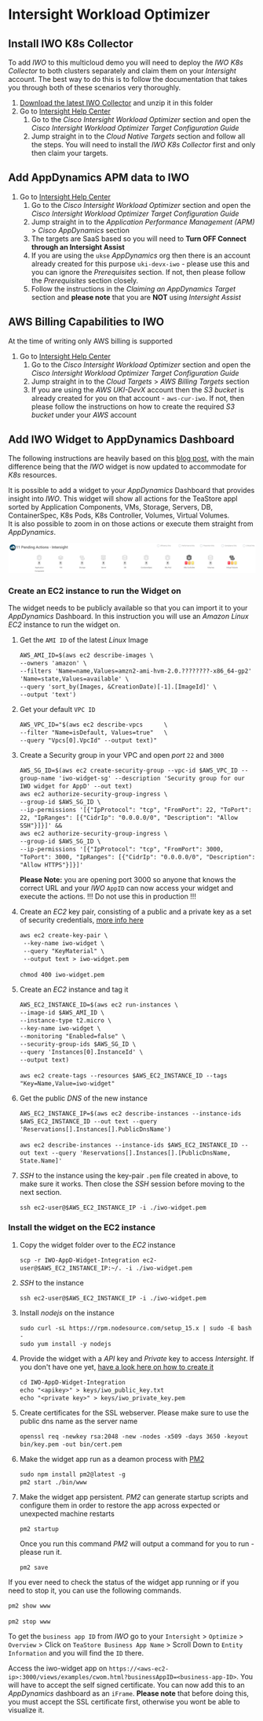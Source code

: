 # Intersight Workload Optimizer

## Install IWO K8s Collector

To add _IWO_ to this multicloud demo you will need to deploy the _IWO K8s Collector_ to both clusters separately and claim them on your _Intersight_ account. The best way to do this is to follow the documentation that takes you through both of these scenarios very thoroughly.

1. [Download the latest IWO Collector](https://software.cisco.com/download/home/286319499/type/286328874/release/1.0.1) and unzip it in this folder
2. Go to [Intersight Help Center](https://intersight.com/help/saas/resources#cisco_intersight_handbook)
   1. Go to the _Cisco Intersight Workload Optimizer_ section and open the _Cisco Intersight Workload Optimizer Target Configuration Guide_
   2. Jump straight in to the _Cloud Native Targets_ section and follow all the steps. You will need to install the _IWO K8s Collector_ first and only then claim your targets.

## Add AppDynamics APM data to IWO

1. Go to [Intersight Help Center](https://intersight.com/help/saas/resources#cisco_intersight_handbook)
   1. Go to the _Cisco Intersight Workload Optimizer_ section and open the _Cisco Intersight Workload Optimizer Target Configuration Guide_
   2. Jump straight in to the _Application Performance Management (APM)_ > _Cisco AppDynamics_ section
   3. The targets are SaaS based so you will need to **Turn OFF Connect through an Intersight Assist**
   4. If you are using the `ukse` _AppDynamics_ org then there is an account already created for this purpose `uki-devx-iwo` - please use this and you can ignore the _Prerequisites_ section. If not, then please follow the _Prerequisites_ section closely.
   5. Follow the instructions in the _Claiming an AppDynamics Target_ section and **please note** that you are **NOT** using _Intersight Assist_

## AWS Billing Capabilities to IWO

At the time of writing only AWS billing is supported

1. Go to [Intersight Help Center](https://intersight.com/help/saas/resources#cisco_intersight_handbook)
   1. Go to the _Cisco Intersight Workload Optimizer_ section and open the _Cisco Intersight Workload Optimizer Target Configuration Guide_
   2. Jump straight in to the _Cloud Targets_ > _AWS Billing Targets_ section
   3. If you are using the _AWS UKI-DevX_ account then the _S3 bucket_ is already created for you on that account - `aws-cur-iwo`. If not, then please follow the instructions on how to create the required _S3 bucket_ under your _AWS_ account

## Add IWO Widget to AppDynamics Dashboard

The following instructions are heavily based on this [blog post](http://www.borisaelen.nl/blog/integrating-iwo-and-appd/), with the main difference being that the _IWO_ widget is now updated to accommodate for _K8s_ resources.

It is possible to add a widget to your _AppDynamics_ Dashboard that provides insight into _IWO_.
This widget will show all actions for the TeaStore appl sorted by Application Components, VMs, Storage, Servers, DB, ContainerSpec, K8s Pods, K8s Controller, Volumes, Virtual Volumes.  
It is also possible to zoom in on those actions or execute them straight from _AppDynamics_.

[![iwo appd widget](./../../../docs/img/iwo-appd-widget.png)](./../../../docs/img/iwo-appd-widget.png)

### Create an EC2 instance to run the Widget on
The widget needs to be publicly available so that you can import it to your _AppDynamics_ Dashboard. In this instruction you will use an _Amazon Linux EC2_ instance to run the widget on.

1. Get the `AMI ID` of the latest _Linux_ Image
   ```
   AWS_AMI_ID=$(aws ec2 describe-images \
   --owners 'amazon' \
   --filters 'Name=name,Values=amzn2-ami-hvm-2.0.????????-x86_64-gp2' 'Name=state,Values=available' \
   --query 'sort_by(Images, &CreationDate)[-1].[ImageId]' \
   --output 'text')
   ```
2. Get your default `VPC ID`
   ```
   AWS_VPC_ID="$(aws ec2 describe-vpcs      \
   --filter "Name=isDefault, Values=true"   \
   --query "Vpcs[0].VpcId" --output text)"
   ```
3. Create a Security group in your VPC and open _port_ `22` and `3000`
   ```
   AWS_SG_ID=$(aws ec2 create-security-group --vpc-id $AWS_VPC_ID --group-name 'iwo-widget-sg' --description 'Security group for our IWO widget for AppD' --out text)
   aws ec2 authorize-security-group-ingress \
   --group-id $AWS_SG_ID \
   --ip-permissions '[{"IpProtocol": "tcp", "FromPort": 22, "ToPort": 22, "IpRanges": [{"CidrIp": "0.0.0.0/0", "Description": "Allow SSH"}]}]' &&
   aws ec2 authorize-security-group-ingress \
   --group-id $AWS_SG_ID \
   --ip-permissions '[{"IpProtocol": "tcp", "FromPort": 3000, "ToPort": 3000, "IpRanges": [{"CidrIp": "0.0.0.0/0", "Description": "Allow HTTPS"}]}]'
   ```
   **Please Note:** you are opening port 3000 so anyone that knows the correct URL and your _IWO_ `AppID` can now access your widget and execute the actions. !!! Do not use this in production !!!

4. Create an _EC2_ key pair, consisting of a public and a private key as a set of security credentials, [more info here](https://docs.aws.amazon.com/AWSEC2/latest/UserGuide/ec2-key-pairs.html)
   ```
   aws ec2 create-key-pair \
    --key-name iwo-widget \
    --query "KeyMaterial" \
    --output text > iwo-widget.pem
   
   chmod 400 iwo-widget.pem
   ```

5. Create an _EC2_ instance and tag it
   ```
   AWS_EC2_INSTANCE_ID=$(aws ec2 run-instances \
   --image-id $AWS_AMI_ID \
   --instance-type t2.micro \
   --key-name iwo-widget \
   --monitoring "Enabled=false" \
   --security-group-ids $AWS_SG_ID \
   --query 'Instances[0].InstanceId' \
   --output text)

   aws ec2 create-tags --resources $AWS_EC2_INSTANCE_ID --tags "Key=Name,Value=iwo-widget"
   ```

6. Get the public _DNS_ of the new instance
   ```
   AWS_EC2_INSTANCE_IP=$(aws ec2 describe-instances --instance-ids $AWS_EC2_INSTANCE_ID --out text --query 'Reservations[].Instances[].PublicDnsName')

   aws ec2 describe-instances --instance-ids $AWS_EC2_INSTANCE_ID --out text --query 'Reservations[].Instances[].[PublicDnsName, State.Name]'
   ```

7. _SSH_ to the instance using the key-pair `.pem` file created in above, to make sure it works. Then close the _SSH_ session before moving to the next section.
   ```
   ssh ec2-user@$AWS_EC2_INSTANCE_IP -i ./iwo-widget.pem
   ```

### Install the widget on the EC2 instance

1. Copy the widget folder over to the _EC2_ instance
   ```
   scp -r IWO-AppD-Widget-Integration ec2-user@$AWS_EC2_INSTANCE_IP:~/. -i ./iwo-widget.pem
   ```
2. _SSH_ to the instance
   ```
   ssh ec2-user@$AWS_EC2_INSTANCE_IP -i ./iwo-widget.pem
   ```
3. Install _nodejs_ on the instance
   ```
   sudo curl -sL https://rpm.nodesource.com/setup_15.x | sudo -E bash -
   sudo yum install -y nodejs
   ```
4. Provide the widget with a _API_ key and _Private_ key to access _Intersight_. If you don't have one yet, [have a look here on how to create it](https://intersight.com/apidocs/introduction/security/)
   ```
   cd IWO-AppD-Widget-Integration
   echo "<apikey>" > keys/iwo_public_key.txt 
   echo "<private key>" > keys/iwo_private_key.pem
   ```
5. Create certificates for the SSL webserver. Please make sure to use the public dns name as the server name
   ```
   openssl req -newkey rsa:2048 -new -nodes -x509 -days 3650 -keyout bin/key.pem -out bin/cert.pem
   ```
6. Make the widget app run as a deamon process with [PM2](https://pm2.keymetrics.io)
   ```
   sudo npm install pm2@latest -g
   pm2 start ./bin/www
   ```
7. Make the widget app persistent. _PM2_ can generate startup scripts and configure them in order to restore the app across expected or unexpected machine restarts
   ```
   pm2 startup
   ```
   Once you run this command _PM2_ will output a command for you to run - please run it.
   ```
   pm2 save
   ```

If you ever need to check the status of the widget app running or if you need to stop it, you can use the following commands.

```
pm2 show www

pm2 stop www
```

To get the `business app ID` from _IWO_ go to your `Intersight` > `Optimize` > `Overview` > Click on `TeaStore Business App Name` > Scroll Down to `Entity Information` and you will find the `ID` there.

Access the iwo-widget app on `https://<aws-ec2-ip>:3000/views/examples/cwom.html?businessAppID=<business-app-ID>`. You will have to accept the self signed certificate. 
You can now add this to an _AppDynamics_ dashboard as an `iFrame`. **Please note** that before doing this, you must accept the SSL certificate first, otherwise you wont be able to visualize it.
